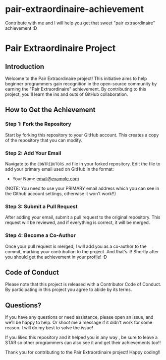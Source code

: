 # pair-extraordinaire-achievement
Contribute with me and I will help you get that sweet "pair extraordinaire" achievement :D

# Pair Extraordinaire Project

## Introduction

Welcome to the Pair Extraordinaire project! This initiative aims to help beginner programmers gain recognition in the open-source community by earning the "Pair Extraordinaire" achievement. By contributing to this project, you'll learn the ins and outs of GitHub collaboration.

## How to Get the Achievement

### Step 1: Fork the Repository

Start by forking this repository to your GitHub account. This creates a copy of the repository that you can modify.

### Step 2: Add Your Email

Navigate to the `CONTRIBUTORS.md` file in your forked repository. Edit the file to add your primary email used on GitHub in the format:

- Your Name <email@example.com>

(NOTE: You need to use your PRIMARY email address which you can see in the Github account settings, otherwise it won't work!!)

### Step 3: Submit a Pull Request

After adding your email, submit a pull request to the original repository. This request will be reviewed, and if everything is correct, it will be merged.

### Step 4: Become a Co-Author

Once your pull request is merged, I will add you  as a co-author to the commit, marking your contribution to the project.
And that's it! Shortly after you should get the achievement in your profile! :D

## Code of Conduct

Please note that this project is released with a Contributor Code of Conduct. By participating in this project you agree to abide by its terms.

## Questions?

If you have any questions or need assistance, please open an issue, and we'll be happy to help. Or shoot me a message if it didn't work for some reason. I will do my best to solve the issue! 

If you liked this repository and it helped you in any way , be sure to leave a STAR so other programmers can also see it and get their achievements too!!

Thank you for contributing to the Pair Extraordinaire project!
Happy coding!!

